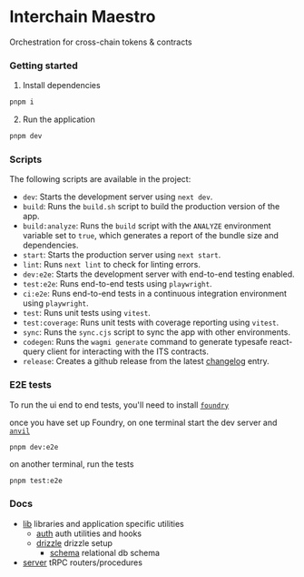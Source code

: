 # Interchain Maestro

Orchestration for cross-chain tokens & contracts

### Getting started

1. Install dependencies

```bash
pnpm i
```

2. Run the application

```bash
pnpm dev
```

### Scripts

The following scripts are available in the project:

- `dev`: Starts the development server using `next dev`.
- `build`: Runs the `build.sh` script to build the production version of the app.
- `build:analyze`: Runs the `build` script with the `ANALYZE` environment variable set to `true`, which generates a report of the bundle size and dependencies.
- `start`: Starts the production server using `next start`.
- `lint`: Runs `next lint` to check for linting errors.
- `dev:e2e`: Starts the development server with end-to-end testing enabled.
- `test:e2e`: Runs end-to-end tests using `playwright`.
- `ci:e2e`: Runs end-to-end tests in a continuous integration environment using `playwright`.
- `test`: Runs unit tests using `vitest`.
- `test:coverage`: Runs unit tests with coverage reporting using `vitest`.
- `sync`: Runs the `sync.cjs` script to sync the app with other environments.
- `codegen`: Runs the `wagmi generate` command to generate typesafe react-query client for interacting with the ITS contracts.
- `release`: Creates a github release from the latest [changelog](/apps/maestro/CHANGELOG.md) entry.

### E2E tests

To run the ui end to end tests, you'll need to install [`foundry`](https://getfoundry.sh/)

once you have set up Foundry, on one terminal start the dev server and [`anvil`](https://book.getfoundry.sh/anvil/)

```bash
pnpm dev:e2e
```

on another terminal, run the tests

```
pnpm test:e2e
```

### Docs

- [lib](/apps/maestro/src/lib/) libraries and application specific utilities
  - [auth](/apps/maestro/src/lib/auth) auth utilities and hooks
  - [drizzle](/apps/maestro/src/lib/drizzle) drizzle setup
    - [schema](/apps/maestro/src/lib/drizzle/schema) relational db schema
- [server](/apps/maestro/src/server/) tRPC routers/procedures
